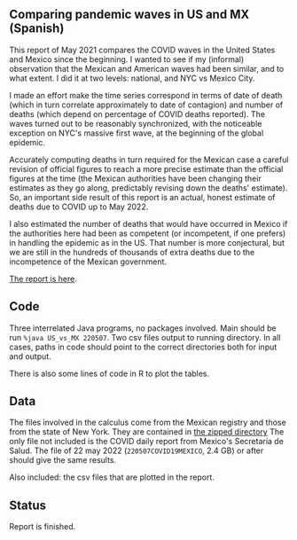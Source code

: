 ## Comparing pandemic waves in US and MX (Spanish)

This report of May 2021 compares the COVID waves in the United States and Mexico since the beginning.
I wanted to see if my (informal) observation that the Mexican and American waves had been similar, and
to what extent. I did it at two levels: national, and NYC vs Mexico City.

I made an effort make the time series correspond in terms of date of death (which in turn correlate approximately
to date of contagion) and number of deaths (which depend on percentage of COVID deaths reported). The waves
turned out to be reasonably synchronized, with the noticeable exception on NYC's massive first wave, at
the beginning of the global epidemic.

Accurately computing deaths in turn required for the Mexican case a careful revision of official figures
to reach a more precise estimate than the official figures at the time (the Mexican authorities have been
changing their estimates as they go along, predictably revising down the deaths' estimate). So, an important
side result of this report is an actual, honest estimate of deaths due to COVID up to May 2022.

I also estimated the number of deaths that would have occurred in Mexico if the authorities here had been
as competent (or incompetent, if one prefers) in handling the epidemic as in the US. That number is more
conjectural, but we are still in the hundreds of thousands of extra deaths due to the incompetence of the
Mexican government.

[The report is here](Comparando%20Olas%20Pandemicas%20MX%20vs%20EEUU.pdf). 


## Code

Three interrelated Java programs, no packages involved. Main should be run `%java US_vs_MX 220507`.
Two csv files output to running directory. In all cases, paths in code should point to the correct
directories both for input and output.

There is also some lines of code in R to plot the tables.


## Data

The files involved in the calculus come from the Mexican registry and those from the state of New York.
They are contained in [the zipped directory](./zip.rar)
The only file not included is the COVID daily report from Mexico's Secretaría de Salud.
The file of 22 may 2022 (`220507COVID19MEXICO`, 2.4 GB) or after should give the same results. 

Also included: the csv files that are plotted in the report.


## Status

Report is finished.

